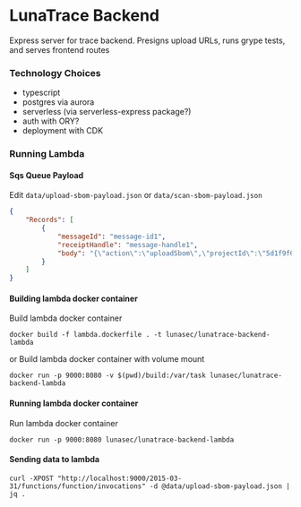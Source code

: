 <!--
  ~ Copyright by LunaSec (owned by Refinery Labs, Inc)
  ~
  ~ Licensed under the Creative Commons Attribution-ShareAlike 4.0 International
  ~ (the "License"); you may not use this file except in compliance with the
  ~ License. You may obtain a copy of the License at
  ~
  ~ https://creativecommons.org/licenses/by-sa/4.0/legalcode
  ~
  ~ See the License for the specific language governing permissions and
  ~ limitations under the License.
  ~
-->
# LunaTrace Backend
Express server for trace backend.  Presigns upload URLs, runs grype tests, and serves frontend routes

### Technology Choices
* typescript
* postgres via aurora
* serverless (via serverless-express package?)
* auth with ORY?
* deployment with CDK

### Running Lambda

#### Sqs Queue Payload
Edit `data/upload-sbom-payload.json` or `data/scan-sbom-payload.json`
```json
{
    "Records": [
        {
            "messageId": "message-id1",
            "receiptHandle": "message-handle1",
            "body": "{\"action\":\"uploadSbom\",\"projectId\":\"5d1f9f0f-bdb3-4dc9-8454-2c77a58744f0\"}"
        }
    ]
}
```

#### Building lambda docker container
Build lambda docker container
```shell
docker build -f lambda.dockerfile . -t lunasec/lunatrace-backend-lambda
```

or Build lambda docker container with volume mount
```shell
docker run -p 9000:8080 -v $(pwd)/build:/var/task lunasec/lunatrace-backend-lambda
```

#### Running lambda docker container
Run lambda docker container
```shell
docker run -p 9000:8080 lunasec/lunatrace-backend-lambda
```

#### Sending data to lambda
```shell
curl -XPOST "http://localhost:9000/2015-03-31/functions/function/invocations" -d @data/upload-sbom-payload.json | jq .
```
